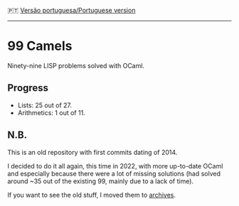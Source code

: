 :portugal: [Versão portuguesa/Portuguese version](README.md)
***

# 99 Camels
Ninety-nine LISP problems solved with OCaml.

## Progress

* Lists: 25 out of 27.
* Arithmetics: 1 out of 11.

## N.B.
This is an old repository with first commits dating of 2014.

I decided to do it all again, this time in 2022, with more up-to-date OCaml and especially because there were a lot of missing solutions (had solved around ~35 out of the existing 99, mainly due to a lack of time).

If you want to see the old stuff, I moved them to [archives](archives).